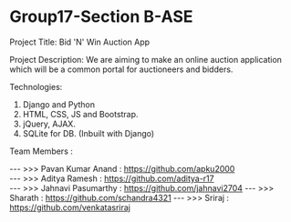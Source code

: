 # Group17-Section B-ASE

Project Title: Bid 'N' Win Auction App

Project Description: We are aiming to make an online auction application which will be a common portal for auctioneers and bidders.

Technologies: 
  1) Django and Python
  2) HTML, CSS, JS and Bootstrap.
  3) jQuery, AJAX.
  3) SQLite for DB. (Inbuilt with Django)

Team Members : 

 --- >>> Pavan Kumar Anand : https://github.com/apku2000    
 --- >>> Aditya Ramesh : https://github.com/aditya-r17    
 --- >>> Jahnavi Pasumarthy : https://github.com/jahnavi2704
 --- >>> Sharath : https://github.com/schandra4321
 --- >>> Sriraj :  https://github.com/venkatasriraj   
         
 
